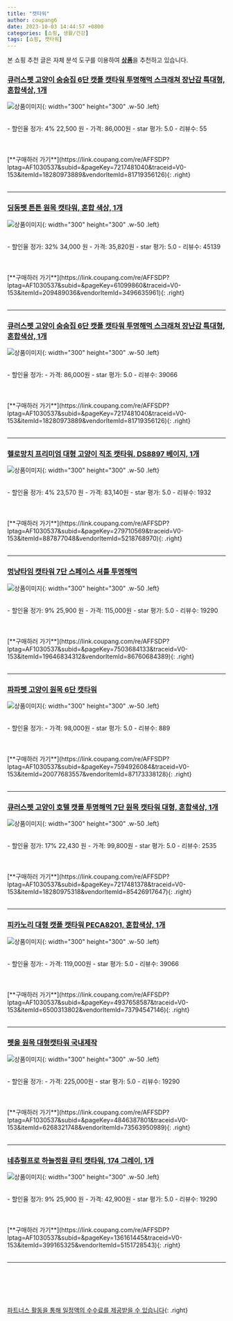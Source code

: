 ```yaml
---
title: "캣타워"
author: coupang6
date: 2023-10-03 14:44:57 +0800
categories: [쇼핑, 생활/건강]
tags: [쇼핑, 캣타워]
---
```


본 쇼핑 추천 글은 자체 분석 도구를 이용하여 [**상품**](https://link.coupang.com/a/bao1ui)을 추천하고 있습니다.

### [큐러스펫 고양이 숨숨집 6단 캣폴 캣타워 투명해먹 스크래쳐 장난감 특대형, 혼합색상, 1개](https://link.coupang.com/re/AFFSDP?lptag=AF1030537&subid=&pageKey=7217481040&traceid=V0-153&itemId=18280973889&vendorItemId=81719356126)

![상품이미지](https://thumbnail10.coupangcdn.com/thumbnails/remote/230x230ex/image/vendor_inventory/2f62/f556141e5ca46bdbb9d109a1650046a2e19b697cd6e22bcbc12a50271606.jpg){: width="300" height="300" .w-50 .left}


<br>
- 할인율 정가: 4%  22,500   원
- 가격: 86,000원
- star 평가: 5.0
- 리뷰수: 55
<br>
<br>
<br>
<br>
[**구매하러 가기**](https://link.coupang.com/re/AFFSDP?lptag=AF1030537&subid=&pageKey=7217481040&traceid=V0-153&itemId=18280973889&vendorItemId=81719356126){: .right}
<br>
<br>

---

### [딩동펫 튼튼 원목 캣타워, 혼합 색상, 1개](https://link.coupang.com/re/AFFSDP?lptag=AF1030537&subid=&pageKey=61099860&traceid=V0-153&itemId=209489036&vendorItemId=3496635961)

![상품이미지](https://thumbnail9.coupangcdn.com/thumbnails/remote/230x230ex/image/retail/images/1855037841253615-f65e250f-1843-4961-987e-3b40a13e8ef3.jpg){: width="300" height="300" .w-50 .left}


<br>
- 할인율 정가: 32%  34,000   원
- 가격: 35,820원
- star 평가: 5.0
- 리뷰수: 45139
<br>
<br>
<br>
<br>
[**구매하러 가기**](https://link.coupang.com/re/AFFSDP?lptag=AF1030537&subid=&pageKey=61099860&traceid=V0-153&itemId=209489036&vendorItemId=3496635961){: .right}
<br>
<br>

---

### [큐러스펫 고양이 숨숨집 6단 캣폴 캣타워 투명해먹 스크래쳐 장난감 특대형, 혼합색상, 1개](https://link.coupang.com/re/AFFSDP?lptag=AF1030537&subid=&pageKey=7217481040&traceid=V0-153&itemId=18280973889&vendorItemId=81719356126)

![상품이미지](https://thumbnail10.coupangcdn.com/thumbnails/remote/230x230ex/image/vendor_inventory/2f62/f556141e5ca46bdbb9d109a1650046a2e19b697cd6e22bcbc12a50271606.jpg){: width="300" height="300" .w-50 .left}


<br>
- 할인율 정가: 
- 가격: 86,000원
- star 평가: 5.0
- 리뷰수: 39066
<br>
<br>
<br>
<br>
[**구매하러 가기**](https://link.coupang.com/re/AFFSDP?lptag=AF1030537&subid=&pageKey=7217481040&traceid=V0-153&itemId=18280973889&vendorItemId=81719356126){: .right}
<br>
<br>

---

### [헬로망치 프리미엄 대형 고양이 직조 캣타워, DS8897 베이지, 1개](https://link.coupang.com/re/AFFSDP?lptag=AF1030537&subid=&pageKey=279710569&traceid=V0-153&itemId=887877048&vendorItemId=5218768970)

![상품이미지](https://thumbnail10.coupangcdn.com/thumbnails/remote/230x230ex/image/retail/images/4274033274353229-aeb20304-4590-4202-8248-6b875904fe54.jpg){: width="300" height="300" .w-50 .left}


<br>
- 할인율 정가: 4%  23,570   원
- 가격: 83,140원
- star 평가: 5.0
- 리뷰수: 1932
<br>
<br>
<br>
<br>
[**구매하러 가기**](https://link.coupang.com/re/AFFSDP?lptag=AF1030537&subid=&pageKey=279710569&traceid=V0-153&itemId=887877048&vendorItemId=5218768970){: .right}
<br>
<br>

---

### [멍냥타임 캣타워 7단 스페이스 셔틀 투명해먹](https://link.coupang.com/re/AFFSDP?lptag=AF1030537&subid=&pageKey=7503684133&traceid=V0-153&itemId=19646834312&vendorItemId=86760684389)

![상품이미지](https://thumbnail10.coupangcdn.com/thumbnails/remote/230x230ex/image/vendor_inventory/7472/df9a47de9b1bf7a8573005da58b620e013dd89804be1c30949dcde17d723.jpg){: width="300" height="300" .w-50 .left}


<br>
- 할인율 정가: 9%  25,900   원
- 가격: 115,000원
- star 평가: 5.0
- 리뷰수: 19290
<br>
<br>
<br>
<br>
[**구매하러 가기**](https://link.coupang.com/re/AFFSDP?lptag=AF1030537&subid=&pageKey=7503684133&traceid=V0-153&itemId=19646834312&vendorItemId=86760684389){: .right}
<br>
<br>

---

### [파파펫 고양이 원목 6단 캣타워](https://link.coupang.com/re/AFFSDP?lptag=AF1030537&subid=&pageKey=7594926084&traceid=V0-153&itemId=20077683557&vendorItemId=87173338128)

![상품이미지](https://thumbnail7.coupangcdn.com/thumbnails/remote/230x230ex/image/vendor_inventory/7ef1/aa793f4dfdee431b09dc40c17be54bf69bac038ef33da42fe0fbc36e8586.png){: width="300" height="300" .w-50 .left}


<br>
- 할인율 정가: 
- 가격: 98,000원
- star 평가: 5.0
- 리뷰수: 889
<br>
<br>
<br>
<br>
[**구매하러 가기**](https://link.coupang.com/re/AFFSDP?lptag=AF1030537&subid=&pageKey=7594926084&traceid=V0-153&itemId=20077683557&vendorItemId=87173338128){: .right}
<br>
<br>

---

### [큐러스펫 고양이 호텔 캣폴 투명해먹 7단 원목 캣타워 대형, 혼합색상, 1개](https://link.coupang.com/re/AFFSDP?lptag=AF1030537&subid=&pageKey=7217481378&traceid=V0-153&itemId=18280975318&vendorItemId=85426917647)

![상품이미지](https://thumbnail8.coupangcdn.com/thumbnails/remote/230x230ex/image/retail/images/5374468265379893-7dfbf10c-7343-4cef-895f-d37376f89302.jpg){: width="300" height="300" .w-50 .left}


<br>
- 할인율 정가: 17%  22,430   원
- 가격: 99,800원
- star 평가: 5.0
- 리뷰수: 2535
<br>
<br>
<br>
<br>
[**구매하러 가기**](https://link.coupang.com/re/AFFSDP?lptag=AF1030537&subid=&pageKey=7217481378&traceid=V0-153&itemId=18280975318&vendorItemId=85426917647){: .right}
<br>
<br>

---

### [피카노리 대형 캣폴 캣타워 PECA8201, 혼합색상, 1개](https://link.coupang.com/re/AFFSDP?lptag=AF1030537&subid=&pageKey=4937658587&traceid=V0-153&itemId=6500313802&vendorItemId=73794547146)

![상품이미지](https://thumbnail8.coupangcdn.com/thumbnails/remote/230x230ex/image/retail/images/1800518350338778-f73eb3f1-c50c-4fed-a42b-6a3ccec2b1fb.jpg){: width="300" height="300" .w-50 .left}


<br>
- 할인율 정가: 
- 가격: 119,000원
- star 평가: 5.0
- 리뷰수: 39066
<br>
<br>
<br>
<br>
[**구매하러 가기**](https://link.coupang.com/re/AFFSDP?lptag=AF1030537&subid=&pageKey=4937658587&traceid=V0-153&itemId=6500313802&vendorItemId=73794547146){: .right}
<br>
<br>

---

### [펫올 원목 대형캣타워 국내제작](https://link.coupang.com/re/AFFSDP?lptag=AF1030537&subid=&pageKey=4846387801&traceid=V0-153&itemId=6268321748&vendorItemId=73563950989)

![상품이미지](https://thumbnail10.coupangcdn.com/thumbnails/remote/230x230ex/image/vendor_inventory/458d/b284d66e3acf32cc41b627ac8ccd4dd01300be41fa61f71513ee7223178e.jpg){: width="300" height="300" .w-50 .left}


<br>
- 할인율 정가: 
- 가격: 225,000원
- star 평가: 5.0
- 리뷰수: 19290
<br>
<br>
<br>
<br>
[**구매하러 가기**](https://link.coupang.com/re/AFFSDP?lptag=AF1030537&subid=&pageKey=4846387801&traceid=V0-153&itemId=6268321748&vendorItemId=73563950989){: .right}
<br>
<br>

---

### [네츄럴프로 하늘정원 큐티 캣타워, 174 그레이, 1개](https://link.coupang.com/re/AFFSDP?lptag=AF1030537&subid=&pageKey=136161445&traceid=V0-153&itemId=399165325&vendorItemId=5151728543)

![상품이미지](https://thumbnail9.coupangcdn.com/thumbnails/remote/230x230ex/image/retail/images/362010529156371-d70906b5-8070-4bf7-9ce4-9e029ad97bd1.png){: width="300" height="300" .w-50 .left}


<br>
- 할인율 정가: 9%  25,900   원
- 가격: 42,900원
- star 평가: 5.0
- 리뷰수: 19290
<br>
<br>
<br>
<br>
[**구매하러 가기**](https://link.coupang.com/re/AFFSDP?lptag=AF1030537&subid=&pageKey=136161445&traceid=V0-153&itemId=399165325&vendorItemId=5151728543){: .right}
<br>
<br>

---
<br><br><br><br><br> [파트너스 활동을 통해 일정액의 수수료를 제공받을 수 있습니다](https://link.coupang.com/a/bao1ui){: .right}